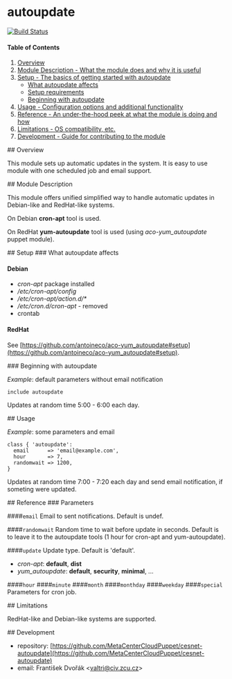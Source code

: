 # autoupdate

[![Build Status](https://travis-ci.org/MetaCenterCloudPuppet/cesnet-autoupdate.svg?branch=master)](https://travis-ci.org/MetaCenterCloudPuppet/cesnet-autoupdate)

#### Table of Contents

1. [Overview](#overview)
2. [Module Description - What the module does and why it is useful](#module-description)
3. [Setup - The basics of getting started with autoupdate](#setup)
    * [What autoupdate affects](#what-autoupdate-affects)
    * [Setup requirements](#setup-requirements)
    * [Beginning with autoupdate](#beginning-with-autoupdate)
4. [Usage - Configuration options and additional functionality](#usage)
5. [Reference - An under-the-hood peek at what the module is doing and how](#reference)
5. [Limitations - OS compatibility, etc.](#limitations)
6. [Development - Guide for contributing to the module](#development)

<a name="#overview"/>
## Overview

This module sets up automatic updates in the system. It is easy to use module with one scheduled job and email support.

<a name="#module-description"/>
## Module Description

This module offers unified simplified way to handle automatic updates in Debian-like and RedHat-like systems.

On Debian **cron-apt** tool is used.

On RedHat **yum-autoupdate** tool is used (using *aco-yum\_autoupdate* puppet module).

<a name="#setup"/>
## Setup

<a name="#what-autoupdate-affects"/>
### What autoupdate affects

#### Debian

* *cron-apt* package installed
* */etc/cron-apt/config*
* */etc/cron-apt/action.d/\**
* */etc/cron.d/cron-apt* - removed
* crontab

#### RedHat

See [https://github.com/antoineco/aco-yum_autoupdate#setup](https://github.com/antoineco/aco-yum_autoupdate#setup).

<a name="#beginning-with-autoupdate"/>
### Beginning with autoupdate

*Example*: default parameters without email notification

    include autoupdate

Updates at random time 5:00 - 6:00 each day.

<a name="#usage"/>
## Usage

*Example*: some parameters and email

    class { 'autoupdate':
      email      => 'email@example.com',
      hour       => 7,
      randomwait => 1200,
    }

Updates at random time 7:00 - 7:20 each day and send email notification, if someting were updated.

<a name="#reference"/>
## Reference

<a name="#parameters"/>
### Parameters

####`email`
Email to sent notifications. Default is undef.

####`randomwait`
Random time to wait before update in seconds. Default is to leave it to the autoupdate tools (1 hour for cron-apt and yum-autoupdate).

####`update`
Update type. Default is 'default'.

* *cron-apt*: **default**, **dist**
* *yum\_autoupdate*: **default**, **security**, **minimal**, ...

####`hour`
####`minute`
####`month`
####`monthday`
####`weekday`
####`special`
Parameters for cron job.

<a name="#limitations"/>
## Limitations

RedHat-like and Debian-like systems are supported.

<a name="#development"/>
## Development

* repository: [https://github.com/MetaCenterCloudPuppet/cesnet-autoupdate](https://github.com/MetaCenterCloudPuppet/cesnet-autoupdate)
* email: František Dvořák &lt;valtri@civ.zcu.cz&gt;
